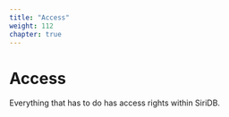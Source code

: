```yaml
---
title: "Access"
weight: 112
chapter: true
---
```


# Access

Everything that has to do has access rights within SiriDB.